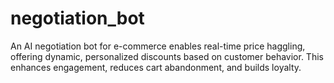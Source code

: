 # negotiation_bot
An AI negotiation bot for e-commerce enables real-time price haggling, offering dynamic, personalized discounts based on customer behavior. This enhances engagement, reduces cart abandonment, and builds loyalty.
